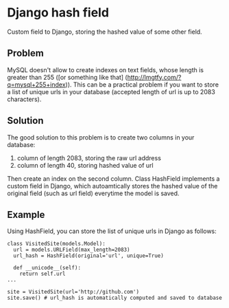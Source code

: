 Django hash field
=================

Custom field to Django, storing the hashed value of some other field.

Problem
-------

MySQL doesn't allow to create indexes on text fields, whose length is greater than 255 ([or something like that]
(http://lmgtfy.com/?q=mysql+255+index)). This can be a practical problem if you want to store a list of unique
urls in your database (accepted length of url is up to 2083 characters).

Solution
--------

The good solution to this problem is to create two columns in your database:

  1. column of length 2083, storing the raw url address
  2. column of length 40, storing hashed value of url

Then create an index on the second column. Class HashField implements a custom field in Django, which
autoamtically stores the hashed value of the original field (such as url field) everytime the model is saved.

Example
-------

Using HashField, you can store the list of unique urls in Django as follows:

    class VisitedSite(models.Model):
      url = models.URLField(max_length=2083)
      url_hash = HashField(original='url', unique=True)

      def __unicode__(self):
        return self.url
    ...

    site = VisitedSite(url='http://github.com')
    site.save() # url_hash is automatically computed and saved to database
